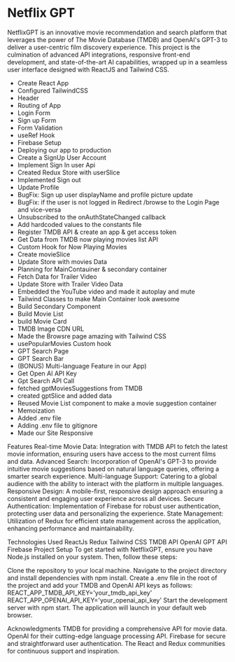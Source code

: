# Netflix GPT

NetflixGPT is an innovative movie recommendation and search platform that leverages the power of The Movie Database (TMDB) and OpenAI's GPT-3 to deliver a user-centric film discovery experience. This project is the culmination of advanced API integrations, responsive front-end development, and state-of-the-art AI capabilities, wrapped up in a seamless user interface designed with ReactJS and Tailwind CSS.

- Create React App
- Configured TailwindCSS 
- Header
- Routing of App
- Login Form
- Sign up Form
- Form Validation
- useRef Hook
- Firebase Setup
- Deploying our app to production
- Create a SignUp User Account
- Implement Sign In user Api
- Created Redux Store with userSlice
- Implemented Sign out 
- Update Profile
- BugFix: Sign up user displayName and profile picture update
- BugFix: if the user is not logged in Redirect /browse to the Login Page and vice-versa
- Unsubscribed to the onAuthStateChanged callback
- Add hardcoded values to the constants file
- Register TMDB API & create an app & get access token
- Get Data from TMDB now playing movies list API
- Custom Hook for Now Playing Movies
- Create movieSlice
- Update Store with movies Data
- Planning for MainContauiner & secondary container
- Fetch Data for Trailer Video
- Update Store with Trailer Video Data
- Embedded the YouTube video and made it autoplay and mute
- Tailwind Classes to make Main Container look awesome
- Build Secondary Component
- Build Movie List
- build Movie Card
- TMDB Image CDN URL
- Made the Browsre page amazing with Tailwind CSS
- usePopularMovies Custom hook
- GPT Search Page
- GPT Search Bar
- (BONUS) Multi-language Feature in our App)
- Get Open AI API Key 
- Gpt Search API Call
- fetched gptMoviesSuggestions from TMDB
- created gptSlice and added data
- Reused Movie List component to make a movie suggestion container
- Memoization
- Added .env file
- Adding .env file to gitignore
- Made our Site Responsive

Features
Real-time Movie Data: Integration with TMDB API to fetch the latest movie information, ensuring users have access to the most current films and data.
Advanced Search: Incorporation of OpenAI's GPT-3 to provide intuitive movie suggestions based on natural language queries, offering a smarter search experience.
Multi-language Support: Catering to a global audience with the ability to interact with the platform in multiple languages.
Responsive Design: A mobile-first, responsive design approach ensuring a consistent and engaging user experience across all devices.
Secure Authentication: Implementation of Firebase for robust user authentication, protecting user data and personalizing the experience.
State Management: Utilization of Redux for efficient state management across the application, enhancing performance and maintainability.



Technologies Used
ReactJs
Redux
Tailwind CSS
TMDB API
OpenAI GPT API
Firebase
Project Setup
To get started with NetflixGPT, ensure you have Node.js installed on your system. Then, follow these steps:

Clone the repository to your local machine.
Navigate to the project directory and install dependencies with npm install.
Create a .env file in the root of the project and add your TMDB and OpenAI API keys as follows:
REACT_APP_TMDB_API_KEY='your_tmdb_api_key'
REACT_APP_OPENAI_API_KEY='your_openai_api_key'
Start the development server with npm start. The application will launch in your default web browser.


Acknowledgments
TMDB for providing a comprehensive API for movie data.
OpenAI for their cutting-edge language processing API.
Firebase for secure and straightforward user authentication.
The React and Redux communities for continuous support and inspiration.
